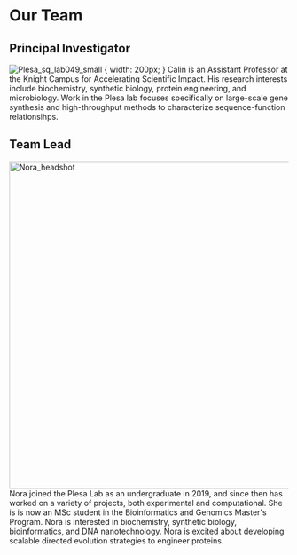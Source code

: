 # Our Team

## Principal Investigator
![Plesa_sq_lab049_small](https://user-images.githubusercontent.com/59736592/128741546-6b42e3ea-697f-4969-92b3-43d2c321f8d7.jpg) { width: 200px; }
Calin is an Assistant Professor at the Knight Campus for Accelerating Scientific Impact. His research interests include biochemistry, synthetic biology, protein engineering, and microbiology. Work in the Plesa lab focuses specifically on large-scale gene synthesis and high-throughput methods to characterize sequence-function relationsihps.

## Team Lead
<img width="590" alt="Nora_headshot" src="https://user-images.githubusercontent.com/59736592/128743453-f2cc5542-29c5-43c2-8666-73b0c6041c70.png">
Nora joined the Plesa Lab as an undergraduate in 2019, and since then has worked on a variety of projects, both experimental and computational. She is is now an MSc student in the Bioinformatics and Genomics Master's Program. Nora is interested in biochemistry, synthetic biology, bioinformatics, and DNA nanotechnology. Nora is excited about developing scalable directed evolution strategies to engineer proteins.







